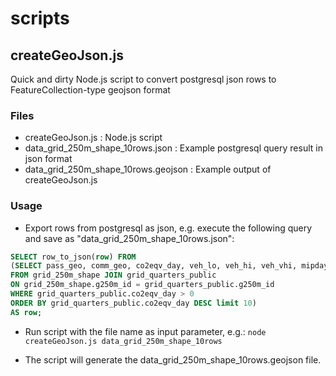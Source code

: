 # scripts

## createGeoJson.js
Quick and dirty Node.js script to convert postgresql json rows to FeatureCollection-type geojson format

### Files
- createGeoJson.js : Node.js script
- data_grid_250m_shape_10rows.json : Example postgresql query result in json format
- data_grid_250m_shape_10rows.geojson : Example output of createGeoJson.js

### Usage
- Export rows from postgresql as json, e.g. execute the following query and save as "data_grid_250m_shape_10rows.json":  
```sql
SELECT row_to_json(row) FROM 
(SELECT pass_geo, comm_geo, co2eqv_day, veh_lo, veh_hi, veh_vhi, mipdaycomm, mpg_eff, glpdaypass, st_asgeojson(st_astext(st_transform(geom,4326))) 
FROM grid_250m_shape JOIN grid_quarters_public  
ON grid_250m_shape.g250m_id = grid_quarters_public.g250m_id 
WHERE grid_quarters_public.co2eqv_day > 0 
ORDER BY grid_quarters_public.co2eqv_day DESC limit 10) 
AS row;
```

- Run script with the file name as input parameter, e.g.:
  ```node createGeoJson.js data_grid_250m_shape_10rows```

- The script will generate the data_grid_250m_shape_10rows.geojson file.
